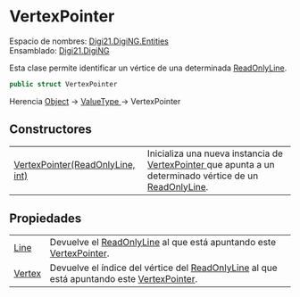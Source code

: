 # VertexPointer

Espacio de nombres: [Digi21.DigiNG.Entities](../)  
Ensamblado: [Digi21.DigiNG](../../)

Esta clase permite identificar un vértice de una determinada [ReadOnlyLine](../readonlyline/).

```csharp
public struct VertexPointer
```

Herencia [Object](https://docs.microsoft.com/en-us/dotnet/api/system.object?view=net-5.0) → [ValueType ](https://docs.microsoft.com/en-us/dotnet/api/system.valuetype?view=net-5.0)→ VertexPointer

## Constructores

|  |  |
| :--- | :--- |
| [VertexPointer\(ReadOnlyLine, int\)](constructores.md) | Inicializa una nueva instancia de [VertexPointer ](./)que apunta a un determinado vértice de un [ReadOnlyLine](../readonlyline/). |

## Propiedades

|  |  |
| :--- | :--- |
| [Line](propiedades/line.md) | Devuelve el [ReadOnlyLine](../readonlyline/) al que está apuntando este [VertexPointer](./). |
| [Vertex](propiedades/vertex.md) | Devuelve el índice del vértice del [ReadOnlyLine](../readonlyline/) al que está apuntando este [VertexPointer](./). |

